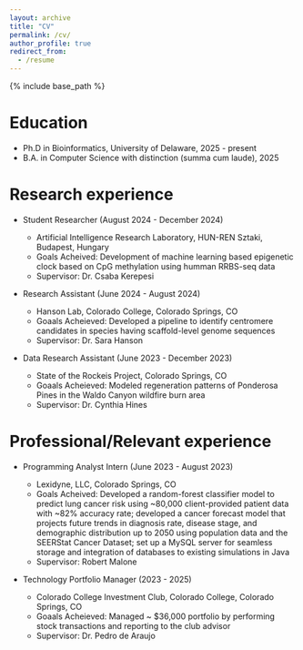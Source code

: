 ```yaml
---
layout: archive
title: "CV"
permalink: /cv/
author_profile: true
redirect_from:
  - /resume
---
```


{% include base_path %}

Education
======
* Ph.D in Bioinformatics, University of Delaware, 2025 - present
* B.A. in Computer Science with distinction (summa cum laude), 2025

Research experience
======
* Student Researcher (August 2024 - December 2024)
  * Artificial Intelligence Research Laboratory, HUN-REN Sztaki, Budapest, Hungary
  * Goals Acheived: Development of machine learning based epigenetic clock based on CpG methylation using humman RRBS-seq data
  * Supervisor: Dr. Csaba Kerepesi

* Research Assistant (June 2024 - August 2024)
  * Hanson Lab, Colorado College, Colorado Springs, CO
  * Goaals Acheieved: Developed a pipeline to identify centromere candidates in species having scaffold-level genome sequences
  * Supervisor: Dr. Sara Hanson

* Data Research Assistant (June 2023 - December 2023)
  * State of the Rockeis Project, Colorado Springs, CO
  * Goaals Acheieved: Modeled regeneration patterns of Ponderosa Pines in the Waldo Canyon wildfire burn area
  * Supervisor: Dr. Cynthia Hines

Professional/Relevant experience
======
* Programming Analyst Intern (June 2023 - August 2023)
  * Lexidyne, LLC, Colorado Springs, CO
  * Goals Acheived: Developed a random-forest classifier model to predict lung cancer risk using ~80,000 client-provided patient data with ~82% accuracy rate; developed a cancer forecast model that projects future trends in diagnosis rate, disease stage, and demographic distribution up to 2050 using population data and the SEERStat Cancer Dataset; set up a MySQL server for seamless storage and integration of databases to existing simulations in Java
  * Supervisor: Robert Malone

* Technology Portfolio Manager (2023 - 2025)
  * Colorado College Investment Club, Colorado College, Colorado Springs, CO
  * Goaals Acheieved: Managed ~ $36,000 portfolio by performing stock transactions and reporting to the club advisor
  * Supervisor: Dr. Pedro de Araujo

<!-- Skills
======
* Skill 1
* Skill 2
  * Sub-skill 2.1
  * Sub-skill 2.2
  * Sub-skill 2.3
* Skill 3 -->

<!-- Publications
======
  <ul>{% for post in site.publications reversed %}
    {% include archive-single-cv.html %}
  {% endfor %}</ul> -->
  
<!-- Talks
======
  <ul>{% for post in site.talks reversed %}
    {% include archive-single-talk-cv.html  %}
  {% endfor %}</ul>
  
Teaching
======
  <ul>{% for post in site.teaching reversed %}
    {% include archive-single-cv.html %}
  {% endfor %}</ul>
  
Service and leadership
======
* Currently signed in to 43 different slack teams -->
